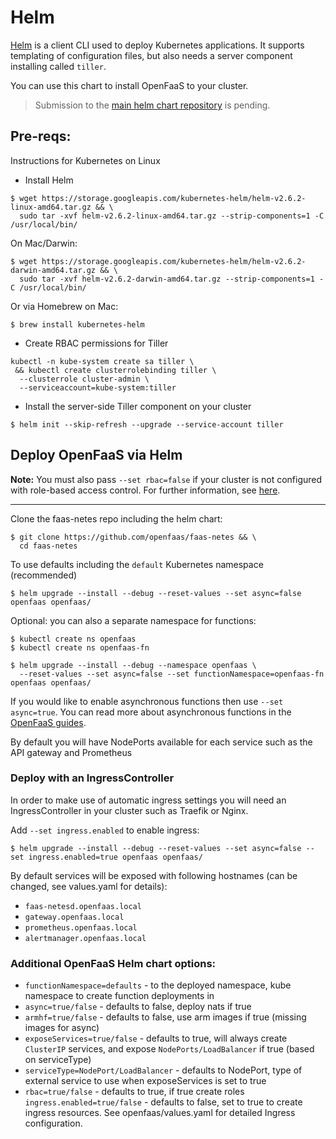 # Helm

[Helm](https://github.com/kubernetes/helm) is a client CLI used to deploy Kubernetes
applications. It supports templating of configuration files, but also needs a server
component installing called `tiller`.

You can use this chart to install OpenFaaS to your cluster.

> Submission to the [main helm chart repository](https://github.com/kubernetes/charts) is pending.

## Pre-reqs:

Instructions for Kubernetes on Linux

* Install Helm

```
$ wget https://storage.googleapis.com/kubernetes-helm/helm-v2.6.2-linux-amd64.tar.gz && \
  sudo tar -xvf helm-v2.6.2-linux-amd64.tar.gz --strip-components=1 -C /usr/local/bin/
```

On Mac/Darwin:

```
$ wget https://storage.googleapis.com/kubernetes-helm/helm-v2.6.2-darwin-amd64.tar.gz && \
  sudo tar -xvf helm-v2.6.2-darwin-amd64.tar.gz --strip-components=1 -C /usr/local/bin/

```

Or via Homebrew on Mac:

```
$ brew install kubernetes-helm
```

* Create RBAC permissions for Tiller

```
kubectl -n kube-system create sa tiller \
 && kubectl create clusterrolebinding tiller \
  --clusterrole cluster-admin \
  --serviceaccount=kube-system:tiller
```

* Install the server-side Tiller component on your cluster

```
$ helm init --skip-refresh --upgrade --service-account tiller
```

## Deploy OpenFaaS via Helm

**Note:** You must also pass `--set rbac=false` if your cluster is not configured with role-based access control. For further information, see [here](https://kubernetes.io/docs/admin/authorization/rbac/).

---

Clone the faas-netes repo including the helm chart:

```
$ git clone https://github.com/openfaas/faas-netes && \
  cd faas-netes
```

To use defaults including the `default` Kubernetes namespace (recommended)

```
$ helm upgrade --install --debug --reset-values --set async=false openfaas openfaas/
```

Optional: you can also a separate namespace for functions:

```
$ kubectl create ns openfaas
$ kubectl create ns openfaas-fn

$ helm upgrade --install --debug --namespace openfaas \
  --reset-values --set async=false --set functionNamespace=openfaas-fn openfaas openfaas/
```

If you would like to enable asynchronous functions then use `--set async=true`. You can read more about asynchronous functions in the [OpenFaaS guides](https://github.com/openfaas/faas/tree/master/guide).

By default you will have NodePorts available for each service such as the API gateway and Prometheus

### Deploy with an IngressController

In order to make use of automatic ingress settings you will need an IngressController in your cluster such as Traefik or Nginx.

Add `--set ingress.enabled` to enable ingress:

```
$ helm upgrade --install --debug --reset-values --set async=false --set ingress.enabled=true openfaas openfaas/
```

By default services will be exposed with following hostnames (can be changed, see values.yaml for details):
* `faas-netesd.openfaas.local`
* `gateway.openfaas.local`
* `prometheus.openfaas.local`
* `alertmanager.openfaas.local`

### Additional OpenFaaS Helm chart options:

* `functionNamespace=defaults` - to the deployed namespace, kube namespace to create function deployments in
* `async=true/false` - defaults to false, deploy nats if true
* `armhf=true/false` - defaults to false, use arm images if true (missing images for async)
* `exposeServices=true/false` - defaults to true, will always create `ClusterIP` services, and expose `NodePorts/LoadBalancer` if true (based on serviceType)
* `serviceType=NodePort/LoadBalancer` - defaults to NodePort, type of external service to use when exposeServices is set to true
* `rbac=true/false` - defaults to true, if true create roles
`ingress.enabled=true/false` - defaults to false, set to true to create ingress resources. See openfaas/values.yaml for detailed Ingress configuration.

